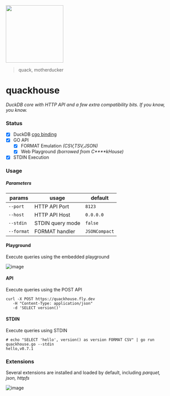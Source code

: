 <img src="https://user-images.githubusercontent.com/1423657/230504468-39bdecf5-b1c1-462c-bb11-91d147cde8d3.png" width=180 />

> quack, motherducker

# quackhouse

_DuckDB core with HTTP API and a few extra compatibility bits. If you know, you know._

### Status

- [x] DuckDB [cgo binding](https://github.com/marcboeker/go-duckdb)
- [x] GO API
  - [x] FORMAT Emulation _(CSV,TSV,JSON)_
  - [x] Web Playground _(borrowed from C****kHouse)_
- [x] STDIN Execution

### Usage

##### Parameters

| params | usage | default |
|-- |-- |-- |
| `--port` | HTTP API Port | `8123` |
| `--host` | HTTP API Host | `0.0.0.0` |
| `--stdin` | STDIN query mode | `false` |
| `--format` | FORMAT handler | `JSONCompact` |


#### Playground
Execute queries using the embedded playground

![image](https://user-images.githubusercontent.com/1423657/230783859-1c69910b-6bf2-42df-8b1d-876b94fc3419.png)

#### API
Execute queries using the POST API
```
curl -X POST https://quackhouse.fly.dev 
   -H "Content-Type: application/json"
   -d 'SELECT version()'  
```

#### STDIN
Execute queries using STDIN
```
# echo "SELECT 'hello', version() as version FORMAT CSV" | go run quackhouse.go --stdin
hello,v0.7.1
```

### Extensions
Several extensions are installed and loaded by default, including _parquet, json, httpfs_

![image](https://user-images.githubusercontent.com/1423657/231174042-35eb47fa-1015-4e18-9045-c15255394881.png)
